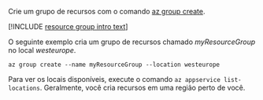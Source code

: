 Crie um grupo de recursos com o comando [az group create](/cli/azure/group?view=azure-cli-latest#az_group_create).

[!INCLUDE [resource group intro text](resource-group.md)]

O seguinte exemplo cria um grupo de recursos chamado *myResourceGroup* no local *westeurope*.

```azurecli-interactive
az group create --name myResourceGroup --location westeurope
```

Para ver os locais disponíveis, execute o comando `az appservice list-locations`. Geralmente, você cria recursos em uma região perto de você.
